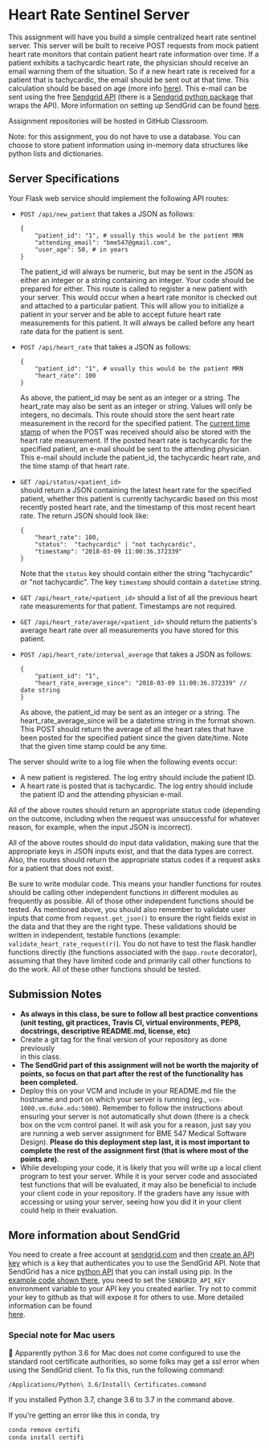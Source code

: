 # Heart Rate Sentinel Server
This assignment will have you build a simple centralized heart rate sentinel 
server. This server will be built to receive POST requests from mock patient 
heart rate monitors that contain 
patient heart rate information over time. If a patient exhibits a tachycardic 
heart rate, the physician should receive an email warning them of the
situation. So if a new 
heart rate is received for a patient that is tachycardic, the email should be 
sent out at that time. This calculation should be based on age 
(more info [here](https://en.wikipedia.org/wiki/Tachycardia)). This e-mail can 
be sent using the free [Sendgrid API](https://sendgrid.com/) (there is a 
[Sendgrid python package](https://github.com/sendgrid/sendgrid-python) that 
wraps the API).  More information on setting up SendGrid can be found 
[here](../Resources/WebServices/sendgrid.md).

Assignment repositories will be hosted in GitHub Classroom.

Note: for this assignment, you do not have to use a database. You can choose 
to store patient information using in-memory data structures like python lists 
and dictionaries. 

## Server Specifications

Your Flask web service should implement the following API routes:

* `POST /api/new_patient` that takes a JSON as follows:
  ```
  {
      "patient_id": "1", # usually this would be the patient MRN
      "attending_email": "bme547@gmail.com", 
      "user_age": 50, # in years
  }
  ```
  The patient_id will always be numeric, but may be sent in the JSON as either
  an integer or a string containing an integer.  Your code should be prepared
  for either.
  This route is called to register a new patient with your server.  This would
  occur when a heart rate monitor is checked out and attached 
  to a particular patient.  This will allow you to initialize a patient in
  your server and be able to accept future heart rate measurements for this 
  patient.  It will always be called before any heart rate data for the patient
  is sent.
   
* `POST /api/heart_rate` that takes a JSON as follows:
  ```
  {
      "patient_id": "1", # usually this would be the patient MRN
      "heart_rate": 100
  }
  ```
  As above, the patient_id may be sent as an integer or a string.  The 
  heart_rate may also be sent as an integer or string.  Values will only be
  integers, no decimals.  This route should store the sent heart rate
  measurement in the record for the specified patient.  The 
  [current time stamp](https://stackoverflow.com/questions/415511/how-to-get-current-time-in-python) 
  of when the POST was received should also be stored with the heart rate
  measurement.  If the posted heart rate is tachycardic for the specified 
  patient, an e-mail should be sent to the attending physician.  This e-mail
  should include the patient_id, the tachycardic heart rate, and the time
  stamp of that heart rate.
  
* `GET /api/status/<patient_id>`  
  should return a JSON containing the latest heart rate for the specified 
  patient, whether this patient is 
  currently tachycardic based on this most recently posted heart rate, and 
  the timestamp of this most recent heart rate.  The return JSON
  should look like:
  ```
  {
      "heart_rate": 100,
      "status":  "tachycardic" | "not tachycardic",
      "timestamp": "2018-03-09 11:00:36.372339"  
  }
  ```
   Note that the `status` key should contain either the string "tachycardic" or
   "not tachycardic".  The key `timestamp` should contain a `datetime` string.
 
* `GET /api/heart_rate/<patient_id>` should a list of all the previous heart 
rate measurements for that patient.  Timestamps are not required.

* `GET /api/heart_rate/average/<patient_id>` should return the patients's 
average heart rate over all measurements you have stored for this patient.
 
* `POST /api/heart_rate/interval_average` that takes a JSON as follows: 
  ```
  {
      "patient_id": "1",
      "heart_rate_average_since": "2018-03-09 11:00:36.372339" // date string
  }
  ```
  As above, the patient_id may be sent as an integer or a string.  The
  heart_rate_average_since will be a datetime string in the format shown.
  This POST should return the average of all the heart rates that have been
  posted for the specified patient since the given date/time.  Note that
  the given time stamp could be any time.  
  
The server should write to a log file when the following events occur:
* A new patient is registered.  The log entry should include the patient ID.
* A heart rate is posted that is tachycardic.  The log entry should include the 
patient ID and the attending physician e-mail.

All of the above routes should return an appropriate status code (depending on
the outcome, including when the request was unsuccessful for whatever reason,
for example, when the input JSON is incorrect).

All of the above routes should do input data validation, making sure that
the appropriate keys in JSON inputs exist, and that the data types are
correct.  Also, the routes should return the appropriate status codes if a 
request asks for a patient that does not exist.
  
Be sure to write modular code. This means your handler 
functions for routes should be calling other independent functions in different 
modules as frequently as possible. All of those other independent functions 
should be tested. As mentioned above, you should also remember to validate user 
inputs that come 
from `request.get_json()` to ensure the right fields exist in the data and 
that they are the right type. These validations should be written in 
independent, testable functions (example:  `validate_heart_rate_request(r)`).
You do not have to test the flask 
handler functions directly (the functions associated with the `@app.route` 
decorator), assuming that they have limited code and primarily call other
functions to do the work.  All of these other functions should be tested.  

## Submission Notes
- __As always in this class, be sure to follow all best practice conventions 
(unit testing, git practices, Travis CI, virtual environments, PEP8, 
docstrings, descriptive README.md, license, etc)__
- Create a git tag for the final version of your repository as done previously  
in this class.
- __The SendGrid part of this assignment will not be worth the majority of 
points, so focus on that part after the rest of the functionality has been 
completed.__
- Deploy this on your VCM and include in your README.md file the hostname and 
port on which your server is running (eg., `vcm-1000.vm.duke.edu:5000`). 
Remember to 
follow the instructions about ensuring your server is not automatically
shut down (there is a check box on the vcm control panel. It will ask you for a 
reason, just say you are running a web server assignment for BME 547 
Medical Software Design). __Please do this deployment step last, it is most 
important to complete the rest of the assignment first (that is where most of 
the points are)__.
- While developing your code, it is likely that you will write up a local
client program to test your server.  While it is your server code and 
associated test functions that will be evaluated, it may also be beneficial to
include your client code in your repository.  If the graders have any issue
with accessing or using your server, seeing how you did it in your client 
could help in their evaluation.  

## More information about SendGrid
You need to create a free account at [sendgrid.com](https://sendgrid.com) and 
then [create an API key](https://sendgrid.com/docs/ui/account-and-settings/api-keys/#creating-an-api-key) 
which is a key that authenticates you to use the SendGrid API. Note that 
SendGrid has a nice [python API](https://github.com/sendgrid/sendgrid-python) 
that you can install using pip. In the 
[example code shown there](https://github.com/sendgrid/sendgrid-python#quick-start), 
you need to set the `SENDGRID_API_KEY` environment variable to your API key 
you created earlier. Try not to commit your key to github as that will expose 
it for others to use.  More detailed information can be found  
[here](../Resources/WebServices/sendgrid.md).

### Special note for Mac users
:eyes: Apparently python 3.6 for Mac does not come configured to use the 
standard root certificate authorities, so some folks may get a ssl error when 
using the SendGrid client. To fix this, run the following command:

```
/Applications/Python\ 3.6/Install\ Certificates.command
```

If you installed Python 3.7, change 3.6 to 3.7 in the command above.

If you're getting an error like this in conda, try 
```sh
conda remove certifi
conda install certifi
```